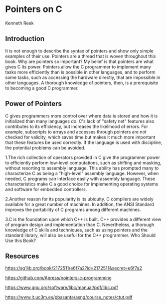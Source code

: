 # Pointers on C
Kenneth Reek 

## Introduction

It is not enough to describe the syntax of pointers and show only simple examples of their use. Pointers are a thread that is woven throughout this book. Why are pointers so important? My belief is that pointers are what gives C its power. Pointers allow the C programmer to implement many tasks more efficiently than is possible in other languages, and to perform some tasks, such as accessing the hardware directly, that are impossible in other languages. A thorough knowledge of pointers, then, is a prerequisite to becoming a good C programmer.

## Power of Pointers

C gives programmers more control over where data is stored and how it is initialized than many languages do. C's lack of "safety net" features also contributes to its efficiency, but increases the likelihood of errors. For example, subscripts to arrays and accesses through pointers are not checked for validity, which saves time but makes it much more important that these features be used correctly. If the language is used with discipline, the potential problems can be avoided. 

1.The rich collection of operators provided in C give the programmer power to efficiently perform low-level computations, such as shifting and masking, without resorting to assembly language. This ability has prompted many to characterize C as being a "high-level" assembly language. However, when needed, C programs can interface easily with assembly language. These characteristics make C a good choice for implementing operating systems and software for embedded controllers.

2.Another reason for its popularity is its ubiquity. C compilers are widely available for a great number of machines. In addition, the ANSI Standard improves the portability of C programs among different machines.

3.C is the foundation upon which C++ is built. C++ provides a different view of program design and implementation than C. Nevertheless, a thorough knowledge of C skills and techniques, such as using pointers and the standard library, will also be useful for the C++ programmer. Who Should Use this Book?


## Resources


https://sg1lib.org/book/2172511/e6f7a2?id=2172511&secret=e6f7a2

https://github.com/Apress/pointers-c-programming

https://www.gnu.org/software/libc/manual/pdf/libc.pdf

https://www.it.uc3m.es/pbasanta/asng/course_notes/ctut.pdf
